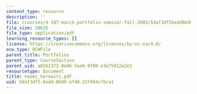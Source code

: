 ```yaml
---
content_type: resource
description: ''
file: /courses/4-107-march-portfolio-seminar-fall-2003/5daf3df56edd86d0ef4822f404cfbca1_naomi_horowitz.pdf
file_size: 38635
file_type: application/pdf
learning_resource_types: []
license: https://creativecommons.org/licenses/by-nc-sa/4.0/
ocw_type: OCWFile
parent_title: Portfolios
parent_type: CourseSection
parent_uid: a65b1372-9e66-5ae6-9f08-e3e75912a2e2
resourcetype: Document
title: naomi_horowitz.pdf
uid: 5daf3df5-6edd-86d0-ef48-22f404cfbca1
---
```

